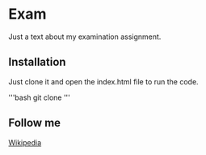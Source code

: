 # Exam

Just a text about my examination assignment.

## Installation

Just clone it and open the index.html file to run the code.

'''bash
git clone
'''

## Follow me

[Wikipedia](https:://kk.wikipedia.org/)


